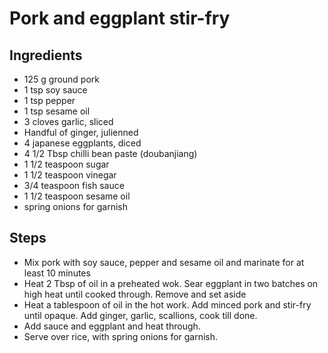 # Pork and eggplant stir-fry

## Ingredients

* 125 g ground pork
* 1 tsp soy sauce
* 1 tsp pepper
* 1 tsp sesame oil
* 3 cloves garlic, sliced
* Handful of ginger, julienned
* 4 japanese eggplants, diced
* 4 1/2 Tbsp chilli bean paste \(doubanjiang\)
* 1 1/2 teaspoon sugar
* 1 1/2 teaspoon vinegar
* 3/4 teaspoon fish sauce
* 1 1/2 teaspoon sesame oil
* spring onions for garnish

## Steps

* Mix pork with soy sauce, pepper and sesame oil and marinate for at least 10 minutes
* Heat 2 Tbsp of oil in a preheated wok. Sear eggplant in two batches on high heat until cooked through. Remove and set aside
* Heat a tablespoon of oil in the hot work. Add minced pork and stir-fry until opaque.  Add ginger, garlic, scallions, cook till done.
* Add sauce and eggplant and heat through.
* Serve over rice, with spring onions for garnish.

